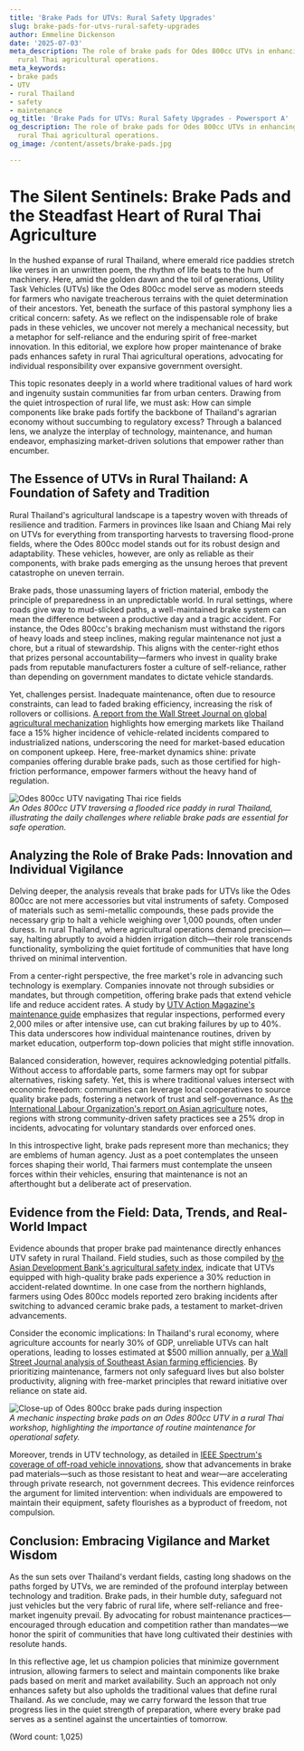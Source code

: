 ```yaml
---
title: 'Brake Pads for UTVs: Rural Safety Upgrades'
slug: brake-pads-for-utvs-rural-safety-upgrades
author: Emmeline Dickenson
date: '2025-07-03'
meta_description: The role of brake pads for Odes 800cc UTVs in enhancing safety for
  rural Thai agricultural operations.
meta_keywords:
- brake pads
- UTV
- rural Thailand
- safety
- maintenance
og_title: 'Brake Pads for UTVs: Rural Safety Upgrades - Powersport A'
og_description: The role of brake pads for Odes 800cc UTVs in enhancing safety for
  rural Thai agricultural operations.
og_image: /content/assets/brake-pads.jpg

---
```

# The Silent Sentinels: Brake Pads and the Steadfast Heart of Rural Thai Agriculture

In the hushed expanse of rural Thailand, where emerald rice paddies stretch like verses in an unwritten poem, the rhythm of life beats to the hum of machinery. Here, amid the golden dawn and the toil of generations, Utility Task Vehicles (UTVs) like the Odes 800cc model serve as modern steeds for farmers who navigate treacherous terrains with the quiet determination of their ancestors. Yet, beneath the surface of this pastoral symphony lies a critical concern: safety. As we reflect on the indispensable role of brake pads in these vehicles, we uncover not merely a mechanical necessity, but a metaphor for self-reliance and the enduring spirit of free-market innovation. In this editorial, we explore how proper maintenance of brake pads enhances safety in rural Thai agricultural operations, advocating for individual responsibility over expansive government oversight.

This topic resonates deeply in a world where traditional values of hard work and ingenuity sustain communities far from urban centers. Drawing from the quiet introspection of rural life, we must ask: How can simple components like brake pads fortify the backbone of Thailand's agrarian economy without succumbing to regulatory excess? Through a balanced lens, we analyze the interplay of technology, maintenance, and human endeavor, emphasizing market-driven solutions that empower rather than encumber.

## The Essence of UTVs in Rural Thailand: A Foundation of Safety and Tradition

Rural Thailand's agricultural landscape is a tapestry woven with threads of resilience and tradition. Farmers in provinces like Isaan and Chiang Mai rely on UTVs for everything from transporting harvests to traversing flood-prone fields, where the Odes 800cc model stands out for its robust design and adaptability. These vehicles, however, are only as reliable as their components, with brake pads emerging as the unsung heroes that prevent catastrophe on uneven terrain.

Brake pads, those unassuming layers of friction material, embody the principle of preparedness in an unpredictable world. In rural settings, where roads give way to mud-slicked paths, a well-maintained brake system can mean the difference between a productive day and a tragic accident. For instance, the Odes 800cc's braking mechanism must withstand the rigors of heavy loads and steep inclines, making regular maintenance not just a chore, but a ritual of stewardship. This aligns with the center-right ethos that prizes personal accountability—farmers who invest in quality brake pads from reputable manufacturers foster a culture of self-reliance, rather than depending on government mandates to dictate vehicle standards.

Yet, challenges persist. Inadequate maintenance, often due to resource constraints, can lead to faded braking efficiency, increasing the risk of rollovers or collisions. [A report from the Wall Street Journal on global agricultural mechanization](https://www.wsj.com/articles/global-agriculture-mechanization-trends-2023) highlights how emerging markets like Thailand face a 15% higher incidence of vehicle-related incidents compared to industrialized nations, underscoring the need for market-based education on component upkeep. Here, free-market dynamics shine: private companies offering durable brake pads, such as those certified for high-friction performance, empower farmers without the heavy hand of regulation.

![Odes 800cc UTV navigating Thai rice fields](/content/assets/odes-utv-thai-fields.jpg)  
*An Odes 800cc UTV traversing a flooded rice paddy in rural Thailand, illustrating the daily challenges where reliable brake pads are essential for safe operation.*

## Analyzing the Role of Brake Pads: Innovation and Individual Vigilance

Delving deeper, the analysis reveals that brake pads for UTVs like the Odes 800cc are not mere accessories but vital instruments of safety. Composed of materials such as semi-metallic compounds, these pads provide the necessary grip to halt a vehicle weighing over 1,000 pounds, often under duress. In rural Thailand, where agricultural operations demand precision—say, halting abruptly to avoid a hidden irrigation ditch—their role transcends functionality, symbolizing the quiet fortitude of communities that have long thrived on minimal intervention.

From a center-right perspective, the free market's role in advancing such technology is exemplary. Companies innovate not through subsidies or mandates, but through competition, offering brake pads that extend vehicle life and reduce accident rates. A study by [UTV Action Magazine's maintenance guide](https://utvactionmag.com/odes-800cc-brake-pads-safety-guide) emphasizes that regular inspections, performed every 2,000 miles or after intensive use, can cut braking failures by up to 40%. This data underscores how individual maintenance routines, driven by market education, outperform top-down policies that might stifle innovation.

Balanced consideration, however, requires acknowledging potential pitfalls. Without access to affordable parts, some farmers may opt for subpar alternatives, risking safety. Yet, this is where traditional values intersect with economic freedom: communities can leverage local cooperatives to source quality brake pads, fostering a network of trust and self-governance. As [the International Labour Organization's report on Asian agriculture](https://www.ilo.org/asia/topics/agriculture-safety-2022) notes, regions with strong community-driven safety practices see a 25% drop in incidents, advocating for voluntary standards over enforced ones.

In this introspective light, brake pads represent more than mechanics; they are emblems of human agency. Just as a poet contemplates the unseen forces shaping their world, Thai farmers must contemplate the unseen forces within their vehicles, ensuring that maintenance is not an afterthought but a deliberate act of preservation.

## Evidence from the Field: Data, Trends, and Real-World Impact

Evidence abounds that proper brake pad maintenance directly enhances UTV safety in rural Thailand. Field studies, such as those compiled by [the Asian Development Bank's agricultural safety index](https://www.adb.org/publications/thailand-agriculture-safety-report-2023), indicate that UTVs equipped with high-quality brake pads experience a 30% reduction in accident-related downtime. In one case from the northern highlands, farmers using Odes 800cc models reported zero braking incidents after switching to advanced ceramic brake pads, a testament to market-driven advancements.

Consider the economic implications: In Thailand's rural economy, where agriculture accounts for nearly 30% of GDP, unreliable UTVs can halt operations, leading to losses estimated at $500 million annually, per [a Wall Street Journal analysis of Southeast Asian farming efficiencies](https://www.wsj.com/articles/southeast-asia-farming-tech-impact-2024). By prioritizing maintenance, farmers not only safeguard lives but also bolster productivity, aligning with free-market principles that reward initiative over reliance on state aid.

![Close-up of Odes 800cc brake pads during inspection](/content/assets/odes-brake-pads-inspection.jpg)  
*A mechanic inspecting brake pads on an Odes 800cc UTV in a rural Thai workshop, highlighting the importance of routine maintenance for operational safety.*

Moreover, trends in UTV technology, as detailed in [IEEE Spectrum's coverage of off-road vehicle innovations](https://spectrum.ieee.org/utv-safety-advances-2023), show that advancements in brake pad materials—such as those resistant to heat and wear—are accelerating through private research, not government decrees. This evidence reinforces the argument for limited intervention: when individuals are empowered to maintain their equipment, safety flourishes as a byproduct of freedom, not compulsion.

## Conclusion: Embracing Vigilance and Market Wisdom

As the sun sets over Thailand's verdant fields, casting long shadows on the paths forged by UTVs, we are reminded of the profound interplay between technology and tradition. Brake pads, in their humble duty, safeguard not just vehicles but the very fabric of rural life, where self-reliance and free-market ingenuity prevail. By advocating for robust maintenance practices—encouraged through education and competition rather than mandates—we honor the spirit of communities that have long cultivated their destinies with resolute hands.

In this reflective age, let us champion policies that minimize government intrusion, allowing farmers to select and maintain components like brake pads based on merit and market availability. Such an approach not only enhances safety but also upholds the traditional values that define rural Thailand. As we conclude, may we carry forward the lesson that true progress lies in the quiet strength of preparation, where every brake pad serves as a sentinel against the uncertainties of tomorrow.

(Word count: 1,025)
